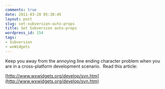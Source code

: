 ```yaml
---
comments: true
date: 2011-03-28 05:38:45
layout: post
slug: set-subversion-auto-props
title: Set Subversion auto-props
wordpress_id: 154
tags:
- Subversion
- wxWidgets
---
```


Keep you away from the annoying line ending character problem when you are in a cross-platform development scenario.  Read this article:

[http://www.wxwidgets.org/develop/svn.htm](http://www.wxwidgets.org/develop/svn.htm)
